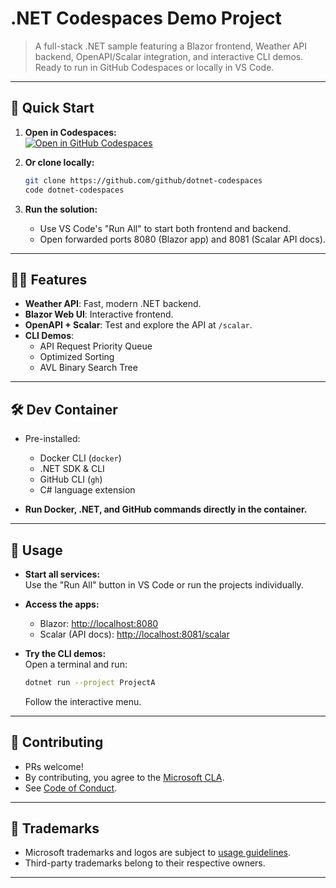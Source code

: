 # .NET Codespaces Demo Project

> A full-stack .NET sample featuring a Blazor frontend, Weather API backend, OpenAPI/Scalar integration, and interactive CLI demos.  
> Ready to run in GitHub Codespaces or locally in VS Code.

---

## 🚀 Quick Start

1. **Open in Codespaces:**  
   [![Open in GitHub Codespaces](https://img.shields.io/static/v1?style=for-the-badge&label=GitHub+Codespaces&message=Open&color=lightgrey&logo=github)](https://codespaces.new/github/dotnet-codespaces)

2. **Or clone locally:**  
   ```sh
   git clone https://github.com/github/dotnet-codespaces
   code dotnet-codespaces
   ```

3. **Run the solution:**  
   - Use VS Code's "Run All" to start both frontend and backend.
   - Open forwarded ports 8080 (Blazor app) and 8081 (Scalar API docs).

---

## 🧑‍💻 Features

- **Weather API**: Fast, modern .NET backend.
- **Blazor Web UI**: Interactive frontend.
- **OpenAPI + Scalar**: Test and explore the API at `/scalar`.
- **CLI Demos**:  
  - API Request Priority Queue  
  - Optimized Sorting  
  - AVL Binary Search Tree

---

## 🛠️ Dev Container

- Pre-installed:  
  - Docker CLI (`docker`)  
  - .NET SDK & CLI  
  - GitHub CLI (`gh`)  
  - C# language extension

- **Run Docker, .NET, and GitHub commands directly in the container.**

---

## 🏃 Usage

- **Start all services:**  
  Use the "Run All" button in VS Code or run the projects individually.

- **Access the apps:**  
  - Blazor: [http://localhost:8080](http://localhost:8080)
  - Scalar (API docs): [http://localhost:8081/scalar](http://localhost:8081/scalar)

- **Try the CLI demos:**  
  Open a terminal and run:
  ```sh
  dotnet run --project ProjectA
  ```
  Follow the interactive menu.

---

## 🤝 Contributing

- PRs welcome!  
- By contributing, you agree to the [Microsoft CLA](https://cla.opensource.microsoft.com).
- See [Code of Conduct](https://opensource.microsoft.com/codeofconduct/).

---

## 📄 Trademarks

- Microsoft trademarks and logos are subject to [usage guidelines](https://www.microsoft.com/en-us/legal/intellectualproperty/trademarks/usage/general).
- Third-party trademarks belong to their respective owners.

---

<!-- #codebase: This README is maintained by the engineering team. Update sections as features or tooling change. -->
